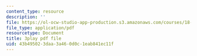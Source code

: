```yaml
---
content_type: resource
description: ''
file: https://ol-ocw-studio-app-production.s3.amazonaws.com/courses/18-03-differential-equations-spring-2010/43b495023daa3a460d0c1eab841ec11f_YQ7HEE8-OfA.pdf
file_type: application/pdf
resourcetype: Document
title: 3play pdf file
uid: 43b49502-3daa-3a46-0d0c-1eab841ec11f
---
```

